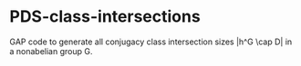 # PDS-class-intersections
GAP code to generate all conjugacy class intersection sizes |h^G \cap D| in a nonabelian group G.
